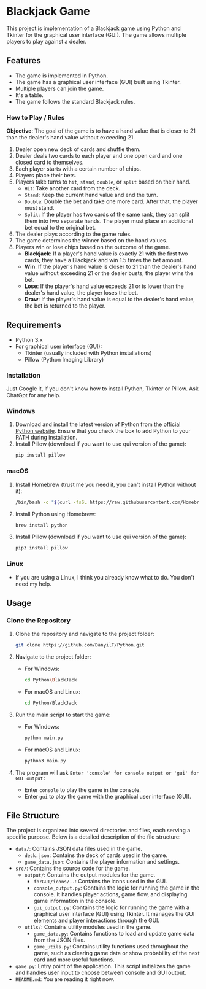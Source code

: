 # Blackjack Game

This project is implementation of a Blackjack game using Python and Tkinter for the graphical user interface (GUI). The game allows multiple players to play against a dealer.

## Features

- The game is implemented in Python.
- The game has a graphical user interface (GUI) built using Tkinter.
- Multiple players can join the game.
- It's a table.
- The game follows the standard Blackjack rules.

### How to Play / Rules

**Objective**: The goal of the game is to have a hand value that is closer to 21 than the dealer's hand value without exceeding 21.

1. Dealer open new deck of cards and shuffle them.
2. Dealer deals two cards to each player and one open card and one closed card to themselves.
3. Each player starts with a certain number of chips.
4. Players place their bets.
5. Players take turns to `hit`, `stand`, `double`, or `split` based on their hand.
   - `Hit`: Take another card from the deck.
   - `Stand`: Keep the current hand value and end the turn.
   - `Double`: Double the bet and take one more card. After that, the player must stand.
   - `Split`: If the player has two cards of the same rank, they can split them into two separate hands. The player must place an additional bet equal to the original bet.
6. The dealer plays according to the game rules.
7. The game determines the winner based on the hand values.
8. Players win or lose chips based on the outcome of the game.
   - **Blackjack**: If a player's hand value is exactly 21 with the first two cards, they have a Blackjack and win 1.5 times the bet amount.
   - **Win**: If the player's hand value is closer to 21 than the dealer's hand value without exceeding 21 or the dealer busts, the player wins the bet.
   - **Lose**: If the player's hand value exceeds 21 or is lower than the dealer's hand value, the player loses the bet.
   - **Draw**: If the player's hand value is equal to the dealer's hand value, the bet is returned to the player.

## Requirements

- Python 3.x
- For graphical user interface (GUI):
  - Tkinter (usually included with Python installations)
  - Pillow (Python Imaging Library)

### Installation

Just Google it, if you don't know how to install Python, Tkinter or Pillow. Ask ChatGpt for any help.

### Windows

1. Download and install the latest version of Python from the [official Python website](https://www.python.org/downloads/). Ensure that you check the box to add Python to your PATH during installation.
2. Install Pillow (download if you want to use qui version of the game):
    ```sh
    pip install pillow
    ```

### macOS

1. Install Homebrew (trust me you need it, you can't install Python without it):
    ```sh
    /bin/bash -c "$(curl -fsSL https://raw.githubusercontent.com/Homebrew/install/HEAD/install.sh)"
    ```
2. Install Python using Homebrew:
     ```sh
     brew install python
     ```
3. Install Pillow (download if you want to use qui version of the game):
    ```sh
    pip3 install pillow
    ```

### Linux

- If you are using a Linux, I think you already know what to do. You don't need my help.

## Usage

### Clone the Repository

1. Clone the repository and navigate to the project folder:
    ```sh
    git clone https://github.com/DanyilT/Python.git
    ```

2. Navigate to the project folder:
   - For Windows:
        ```sh
        cd Python\BlackJack
        ```
   - For macOS and Linux:
        ```sh
        cd Python/BlackJack
        ```

3. Run the main script to start the game:
   - For Windows:
        ```sh
        python main.py
        ```
   - For macOS and Linux:
        ```sh
        python3 main.py
        ```

4. The program will ask `Enter 'console' for console output or 'gui' for GUI output:`
   - Enter `console` to play the game in the console.
   - Enter `gui` to play the game with the graphical user interface (GUI).

## File Structure

The project is organized into several directories and files, each serving a specific purpose. Below is a detailed description of the file structure:

- `data/`: Contains JSON data files used in the game.
  - `deck.json`: Contains the deck of cards used in the game.
  - `game_data.json`: Contains the player information and settings.
- `src/`: Contains the source code for the game.
  - `output/`: Contains the output modules for the game.
    - `forGUI/icons/..`: Contains the icons used in the GUI.
    - `console_output.py`: Contains the logic for running the game in the console. It handles player actions, game flow, and displaying game information in the console.
    - `gui_output.py`: Contains the logic for running the game with a graphical user interface (GUI) using Tkinter. It manages the GUI elements and player interactions through the GUI.
  - `utils/`: Contains utility modules used in the game.
    - `game_data.py`: Contains functions to load and update game data from the JSON files.
    - `game_utils.py`: Contains utility functions used throughout the game, such as clearing game data or show probability of the next card and more useful functions.
- `game.py`: Entry point of the application. This script initializes the game and handles user input to choose between console and GUI output.
- `README.md`: You are reading it right now.
